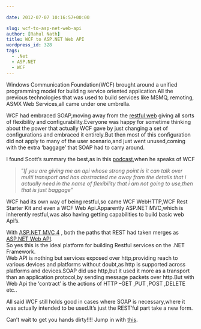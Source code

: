 ```yaml
---
  
date: 2012-07-07 10:16:57+00:00

slug: wcf-to-asp-net-web-api
author: [Rahul Nath]
title: WCF to ASP.NET Web API
wordpress_id: 328
tags:
  - .Net
  - ASP.NET
  - WCF
---
```


Windows Communication Foundation(WCF) brought around a unified programming model for building service oriented application.All the previous technologies that was used to build services like MSMQ, remoting, ASMX Web Services,all came under one umbrella.

WCF had embraced SOAP,moving away from the [restful web](http://rahulpnath.wordpress.com/2011/06/11/rest-after-a-long-time/) giving all sorts of flexibility and configurability.Everyone was happy for sometime thinking about the power that actually WCF gave by just changing a set of configurations and embraced it entirely.But then most of this configuration did not apply to many of the user scenario,and just went unused,coming with the extra ‘baggage’ that SOAP had to carry around.

I found Scott’s summary the best,as in this [podcast](http://www.hanselminutes.com/264/this-is-not-your-fathers-wcf-all-about-the-webapi-with-glenn-block),when he speaks of WCF

> ”_If you are giving me an api whose strong point is it can talk over multi transport and has abstracted me away from the details that i actually need in the name of flexibility that i am not going to use,then that is just baggage_”

WCF had its own way of being restful,so came WCF WebHTTP,WCF Rest Starter Kit and even a WCF Web Api.Apparently ASP.NET MVC,which is inherently restful,was also having getting capabilities to build basic web Api’s.

With [ASP.NET MVC 4](http://www.asp.net/mvc/mvc4) , both the paths that REST had taken merges as [ASP.NET Web API](http://www.asp.net/web-api).  
So yes this is the ideal platform for building Restful services on the .NET Framework.  
Web API is nothing but services exposed over http,providing reach to various devices and platforms without doubt,as http is supported across platforms and devices.SOAP did use http,but it used it more as a transport than an application protocol,by sending message packets over http.But with Web Api the ‘contract’ is the actions of HTTP –GET ,PUT ,POST ,DELETE etc..

All said WCF still holds good in cases where SOAP is necessary,where it was actually intended to be used.It’s just the REST’ful part take a new form.

Can’t wait to get you hands dirty!!!! Jump in with [this](http://channel9.msdn.com/Events/TechEd/NorthAmerica/2012/DEV309).
